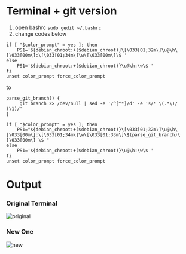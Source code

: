 # Terminal + git version
1. open bashrc
```sudo gedit ~/.bashrc```
2. change codes below
```
if [ "$color_prompt" = yes ]; then
    PS1='${debian_chroot:+($debian_chroot)}\[\033[01;32m\]\u@\h\[\033[00m\]:\[\033[01;34m\]\w\[\033[00m\]\$ '
else
    PS1='${debian_chroot:+($debian_chroot)}\u@\h:\w\$ '
fi
unset color_prompt force_color_prompt
```
to
```
parse_git_branch() {
     git branch 2> /dev/null | sed -e '/^[^*]/d' -e 's/* \(.*\)/ (\1)/'
}

if [ "$color_prompt" = yes ]; then
    PS1="${debian_chroot:+($debian_chroot)}\[\033[01;32m\]\u@\h\[\033[00m\]:\[\033[01;34m\]\w\[\033[01;33m\]\$(parse_git_branch)\[\033[00m\] \$ "
else
    PS1='${debian_chroot:+($debian_chroot)}\u@\h:\w\$ '
fi
unset color_prompt force_color_prompt
```
# Output
### Original Terminal
![original](https://github.com/finani/WeeBee/blob/master/terminal_add_git_version/images/original.png)
### New One
![new](https://github.com/finani/WeeBee/blob/master/terminal_add_git_version/images/new.png)

